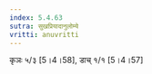 ```yaml
---
index: 5.4.63
sutra: सुखप्रियादानुलोम्ये
vritti: anuvritti
---
```


कृञः ५/३ [5।4।58],  डाच्  १/१ [5।4।57]